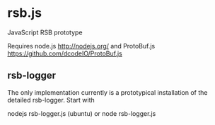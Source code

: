 rsb.js
======

JavaScript RSB prototype

Requires node.js http://nodejs.org/ and ProtoBuf.js https://github.com/dcodeIO/ProtoBuf.js

rsb-logger
----------

The only implementation currently is a prototypical installation of the
detailed rsb-logger. Start with

 nodejs rsb-logger.js (ubuntu) or
 node rsb-logger.js

